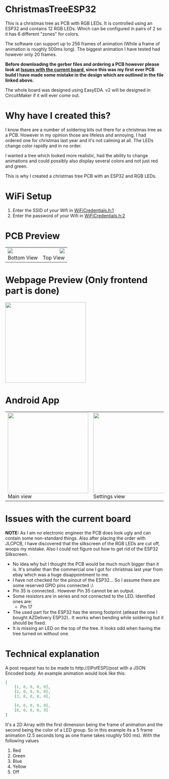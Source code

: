 # ChristmasTreeESP32

This is a christmas tree as PCB with RGB LEDs. It is controlled using an ESP32 and contains 12 RGB LEDs. Which can be configured in pairs of 2 so it has 6 different "zones" for colors.

The software can support up to 256 frames of animation (While a frame of animation is roughly 500ms long). The biggest animation I have tested had however only 20 frames.

**Before downloading the gerber files and ordering a PCB however please look at [Issues with the current board](#issues-with-the-current-board), since this was my first ever PCB build I have made some mistake in the design which are outlined in the file linked above.**

The whole board was designed using EasyEDA. v2 will be designed in CircuitMaker if it will ever come out.

# Why have I created this?

I know there are a number of soldering kits out there for a christmas tree as a PCB. However in my opinion those are lifeless and annoying. I had ordered one for christmas last year and it's not calming at all. The LEDs change color rapidly and in no order. 

I wanted a tree which looked more realistic, had the ability to change animations and could possibly also display several colors and not just red and green.

This is why I created a christmas tree PCB with an ESP32 and RGB LEDs.

# WiFi Setup

1. Enter the SSID of your Wifi in [WiFiCredentials.h:1](https://github.com/Subtixx/ChristmasTreeESP32/blob/6ed7a89fb9c6c5deb8025a748663b42830a94d5e/esp32_code/WiFiCredentials.h#L1)
2. Enter the password of your Wifi in [WiFiCredentials.h:2](https://github.com/Subtixx/ChristmasTreeESP32/blob/6ed7a89fb9c6c5deb8025a748663b42830a94d5e/esp32_code/WiFiCredentials.h#L2)

# PCB Preview

<table>
  <tr>
    <td>
      <img src="https://user-images.githubusercontent.com/20743379/144643475-46dab2a0-32f6-418d-850d-f22997feaaa3.png" style="float:left;" />
      <br />
      Bottom View
    </td>
    <td>
      <img src="https://user-images.githubusercontent.com/20743379/144644482-c9d8dd02-7b3c-48c4-b41e-87ac5af607c9.png" style="float:right;"/>
      <br />
      Top View
    </td>
  </tr>
</table>


# Webpage Preview (Only frontend part is done)

<img src="https://user-images.githubusercontent.com/20743379/144642977-bbb2b022-0c0c-4441-a916-1a5c6091e8bc.png" width="256" />

# Android App


<table>
  <tr>
    <td>
      <img src="https://user-images.githubusercontent.com/20743379/145888885-788755b9-a393-4fc6-85ac-a924e099b9a1.png" width="256" style="float:left;" />
      <br />
      Main view
    </td>
    <td>
      <img src="https://user-images.githubusercontent.com/20743379/145889906-aa3e399e-f073-4acf-a8c9-6ca06bc6ad15.png" width="256" style="float:right;"/>
      <br />
      Settings view
    </td>
    <td>
      <img src="https://user-images.githubusercontent.com/20743379/145889624-89141aae-3e7c-4b9b-8181-3ff21f58e5d7.png" width="256" style="float:right;"/>
      <br />
      My files view
    </td>
  </tr>
</table>

# Issues with the current board

**NOTE:** As I am no electronic engineer the PCB does look ugly and can contain some non-standard things. Also after placing the order with JLCPCB, I have discovered that the silkscreen of the RGB LEDs are cut off, woops my mistake. Also I could not figure out how to get rid of the ESP32 Silkscreen.

- No idea why but I thought the PCB would be much much bigger than it is. It's smaller than the commercial one I got for christmas last year from ebay which was a huge disappointment to me.
- I have not checked for the pinout of the ESP32... So I assume there are some reserved GPIO pins connected :/.
- Pin 35 is connected.. However Pin 35 cannot be an output.
- Some resistors are in series and not connected to the LED. Identified ones are:
  - Pin 17
- The used part for the ESP32 has the wrong footprint (atleast the one I bought AZDelivery ESP32).. It works when bending while soldering but it should be fixed.
- It is missing an LED on the top of the tree. It looks odd when having the tree turned on without one.

# Technical explanation

A post request has to be made to http://[IPofESP]/post with a JSON Encoded body. An example animation would look like this:
```json
[
    [1, 0, 0, 0, 0],
    [2, 0, 0, 0, 0],
    [3, 0, 0, 0, 0],

    [4, 0, 0, 0, 0],
    [0, 0, 0, 0, 0]
]
```

It's a 2D Array with the first dimension being the frame of animation and the second being the color of a LED group.
So in this example its a 5 frame animation (2.5 seconds long as one frame takes roughly 500 ms). With the following values
1. Red
2. Green
3. Blue
4. Yellow
5. Off
